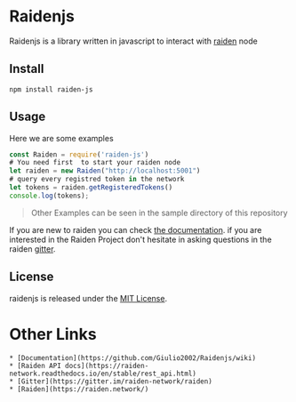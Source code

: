 # Raidenjs

Raidenjs is a library written in javascript to interact with [raiden](https://github.com/raiden-network/raiden) node

## Install

```
npm install raiden-js
```

## Usage

Here we are some examples

```js
const Raiden = require('raiden-js')
# You need first  to start your raiden node
let raiden = new Raiden("http://localhost:5001")
# query every registred token in the network
let tokens = raiden.getRegisteredTokens()
console.log(tokens);
```

> Other Examples can be seen in the sample directory of this repository

If you are new to raiden you can check [the documentation](https://raiden-network.readthedocs.io/en/stable/). if you are interested in the Raiden Project don't hesitate in asking questions in the raiden [gitter](https://gitter.im/raiden-network/raiden).

## License

raidenjs is released under the [MIT License](LICENSE).

# Other Links
	* [Documentation](https://github.com/Giulio2002/Raidenjs/wiki)
	* [Raiden API docs](https://raiden-network.readthedocs.io/en/stable/rest_api.html)
	* [Gitter](https://gitter.im/raiden-network/raiden)
	* [Raiden](https://raiden.network/)
